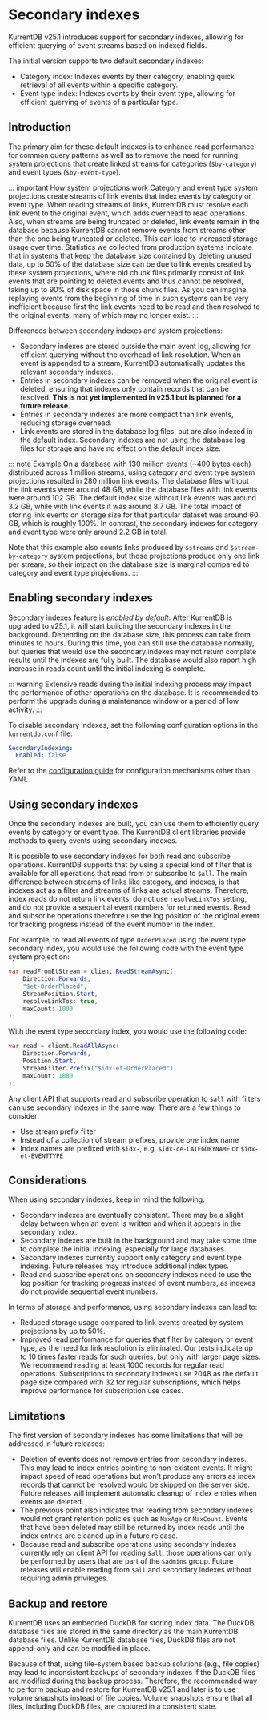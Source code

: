 # Secondary indexes

KurrentDB v25.1 introduces support for secondary indexes, allowing for efficient querying of event streams based on indexed fields.

The initial version supports two default secondary indexes:
- Category index: Indexes events by their category, enabling quick retrieval of all events within a specific category.
- Event type index: Indexes events by their event type, allowing for efficient querying of events of a particular type.

## Introduction

The primary aim for these default indexes is to enhance read performance for common query patterns as well as to remove the need for running system projections that create linked streams for categories (`$by-category`) and event types (`$by-event-type`).

::: important How system projections work
Category and event type system projections create streams of link events that index events by category or event type. When reading streams of links, KurrentDB must resolve each link event to the original event, which adds overhead to read operations. Also, when streams are being truncated or deleted, link events remain in the database because KurrentDB cannot remove events from streams other than the one being truncated or deleted. This can lead to increased storage usage over time. Statistics we collected from production systems indicate that in systems that keep the database size contained by deleting unused data, up to 50% of the database size can be due to link events created by these system projections, where old chunk files primarily consist of link events that are pointing to deleted events and thus cannot be resolved, taking up to 90% of disk space in those chunk files. As you can imagine, replaying events from the beginning of time in such systems can be very inefficient because first the link events need to be read and then resolved to the original events, many of which may no longer exist.
:::

Differences between secondary indexes and system projections:
- Secondary indexes are stored outside the main event log, allowing for efficient querying without the overhead of link resolution. When an event is appended to a stream, KurrentDB automatically updates the relevant secondary indexes.
- Entries in secondary indexes can be removed when the original event is deleted, ensuring that indexes only contain records that can be resolved. **This is not yet implemented in v25.1 but is planned for a future release.**
- Entries in secondary indexes are more compact than link events, reducing storage overhead.
- Link events are stored in the database log files, but are also indexed in the default index. Secondary indexes are not using the database log files for storage and have no effect on the default index size.

::: note Example
On a database with 130 million events (~400 bytes each) distributed across 1 million streams, using category and event type system projections resulted in 280 million link events. The database files without the link events were around 48 GB, while the database files with link events were around 102 GB. The default index size without link events was around 3.2 GB, while with link events it was around 8.7 GB. The total impact of storing link events on storage size for that particular dataset was around 60 GB, which is roughly 100%. In contrast, the secondary indexes for category and event type were only around 2.2 GB in total.

Note that this example also counts links produced by `$streams` and `$stream-by-category` system projections, but those projections produce only one link per stream, so their impact on the database size is marginal compared to category and event type projections.
:::

## Enabling secondary indexes

Secondary indexes feature is _enabled by default_. After KurrentDB is upgraded to v25.1, it will start building the secondary indexes in the background. Depending on the database size, this process can take from minutes to hours. During this time, you can still use the database normally, but queries that would use the secondary indexes may not return complete results until the indexes are fully built. The database would also report high increase in reads count until the initial indexing is complete.

::: warning
Extensive reads during the initial indexing process may impact the performance of other operations on the database. It is recommended to perform the upgrade during a maintenance window or a period of low activity.
:::

To disable secondary indexes, set the following configuration options in the `kurrentdb.conf` file:

```yaml
SecondaryIndexing:
  Enabled: false
```

Refer to the [configuration guide](../configuration/README.md) for configuration mechanisms other than YAML.

## Using secondary indexes

Once the secondary indexes are built, you can use them to efficiently query events by category or event type. The KurrentDB client libraries provide methods to query events using secondary indexes.

It is possible to use secondary indexes for both read and subscribe operations. KurrentDB supports that by using a special kind of filter that is available for all operations that read from or subscribe to `$all`. The main difference between streams of links like category, and indexes, is that indexes act as a filter and streams of links are actual streams. Therefore, index reads do not return link events, do not use `resolveLinkTos` setting, and do not provide a sequential event numbers for returned events. Read and subscribe operations therefore use the log position of the original event for tracking progress instead of the event number in the index.

For example, to read all events of type `OrderPlaced` using the event type secondary index, you would use the following code with the event type system projection:

```csharp
var readFromEtStream = client.ReadStreamAsync(
    Direction.Forwards,
    "$et-OrderPlaced",
    StreamPosition.Start,
    resolveLinkTos: true,
    maxCount: 1000
);
```

With the event type secondary index, you would use the following code:

```csharp
var read = client.ReadAllAsync(
    Direction.Forwards,
    Position.Start,
    StreamFilter.Prefix("$idx-et-OrderPlaced"),
    maxCount: 1000
);
```

Any client API that supports read and subscribe operation to `$all` with filters can use secondary indexes in the same way. There are a few things to consider:
- Use stream prefix filter
- Instead of a collection of stream prefixes, provide _one_ index name
- Index names are prefixed with `$idx-`, e.g. `$idx-ce-CATEGORYNAME` or `$idx-et-EVENTTYPE`

## Considerations

When using secondary indexes, keep in mind the following:
- Secondary indexes are eventually consistent. There may be a slight delay between when an event is written and when it appears in the secondary index.
- Secondary indexes are built in the background and may take some time to complete the initial indexing, especially for large databases.
- Secondary indexes currently support only category and event type indexing. Future releases may introduce additional index types.
- Read and subscribe operations on secondary indexes need to use the log position for tracking progress instead of event numbers, as indexes do not provide sequential event numbers.

In terms of storage and performance, using secondary indexes can lead to:
- Reduced storage usage compared to link events created by system projections by up to 50%.
- Improved read performance for queries that filter by category or event type, as the need for link resolution is eliminated. Our tests indicate up to 10 times faster reads for such queries, but only with larger page sizes. We recommend reading at least 1000 records for regular read operations. Subscriptions to secondary indexes use 2048 as the default page size compared with 32 for regular subscriptions, which helps improve performance for subscription use cases.

## Limitations

The first version of secondary indexes has some limitations that will be addressed in future releases:
- Deletion of events does not remove entries from secondary indexes. This may lead to index entries pointing to non-existent events. It might impact speed of read operations but won't produce any errors as index records that cannot be resolved would be skipped on the server side. Future releases will implement automatic cleanup of index entries when events are deleted.
- The previous point also indicates that reading from secondary indexes would not grant retention policies such as `MaxAge` or `MaxCount`. Events that have been deleted may still be returned by index reads until the index entries are cleaned up in a future release.
- Because read and subscribe operations using secondary indexes currently rely on client API for reading `$all`, those operations can only be performed by users that are part of the `$admins` group. Future releases will enable reading from `$all` and secondary indexes without requiring admin privileges.

## Backup and restore

KurrentDB uses an embedded DuckDB for storing index data. The DuckDB database files are stored in the same directory as the main KurrentDB database files. Unlike KurrentDB database files, DuckDB files are not append-only and can be modified in place.

Because of that, using file-system based backup solutions (e.g., file copies) may lead to inconsistent backups of secondary indexes if the DuckDB files are modified during the backup process. Therefore, the recommended way to perform backup and restore for KurrentDB v25.1 and later is to use volume snapshots instead of file copies. Volume snapshots ensure that all files, including DuckDB files, are captured in a consistent state.
